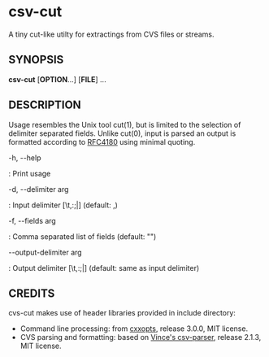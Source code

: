csv-cut
=======

A tiny cut-like utilty for extractings from CVS files or streams.

SYNOPSIS
--------
**csv-cut** \[**OPTION**...\] \[**FILE**\] ...

DESCRIPTION
-----------
Usage resembles the Unix tool cut(1), but is limited to the selection of delimiter separated fields.
Unlike cut(0), input is parsed an output is formatted according to [RFC4180](https://www.rfc-editor.org/rfc/rfc4180.txt) using minimal quoting.

-h, --help

: Print usage

-d, --delimiter arg

: Input delimiter \[\\t,:;|\] (default: ,)

-f, --fields arg

: Comma separated list of fields (default: "")

--output-delimiter arg

: Output delimiter \[\\t,:;|\] (default: same as input delimiter)

CREDITS
-------

cvs-cut makes use of header libraries provided in include directory:

 * Command line processing: from [cxxopts](https://github.com/jarro2783/cxxopts/tree/v3.0.0), release 3.0.0, MIT license.
 * CVS parsing and formatting: based on [Vince's csv-parser](https://github.com/vincentlaucsb/csv-parser/tree/2.1.3), release 2.1.3, MIT license.
